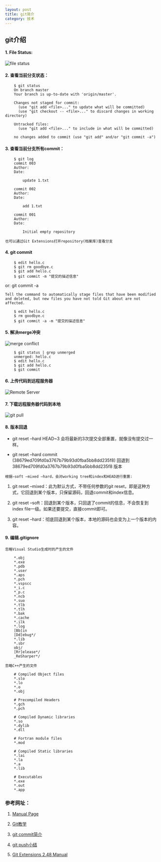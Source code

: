 ```yaml
---
layout: post
title: git简介
category: 技术
---
```


## git介绍

#### 1. File Status:

![file status](http://image.slidesharecdn.com/giteveryone-101022053442-phpapp02/95/git-19-638.jpg?cb=1422675239)

#### 2. 查看当前分支状态：

```
    $ git status
    On branch master
    Your branch is up-to-date with 'origin/master'.
    
    Changes not staged for commit:
      (use "git add <file>..." to update what will be committed)
      (use "git checkout -- <file>..." to discard changes in working directory)
    
    Untracked files:
      (use "git add <file>..." to include in what will be committed)
    
    no changes added to commit (use "git add" and/or "git commit -a")
```

#### 3. 查看当前分支所有commit：

```
    $ git log
    commit 003
    Author: 
    Date:   
    
        update 1.txt
    
    commit 002
    Author: 
    Date:   
    
        add 1.txt
        
    commit 001
    Author: 
    Date:   
    
        Initial empty repository
```

`也可以通过Git Extensions打开repository(档案库)查看分支`

#### 4. git commit

```
    $ edit hello.c
    $ git rm goodbye.c
    $ git add hello.c
    $ git commit -m "提交的描述信息"
```
or: git commit -a

`Tell the command to automatically stage files that have been modified and deleted, but new files you have not told Git about are not affected.`

```
    $ edit hello.c
    $ rm goodbye.c
    $ git commit -a -m "提交的描述信息"
```

#### 5. 解决merge冲突

![merge conflict](http://image.slidesharecdn.com/giteveryone-101022053442-phpapp02/95/git-40-638.jpg?cb=1422675239)

```
    $ git status | grep unmerged
    unmerged: hello.c
    $ edit hello.c
    $ git add hello.c
    $ git commit
```

#### 6. 上传代码到远程服务器

![Remote Server](http://image.slidesharecdn.com/giteveryone-101022053442-phpapp02/95/git-23-638.jpg?cb=1422675239)

#### 7. 下载远程服务器代码到本地

![git pull](http://image.slidesharecdn.com/giteveryone-101022053442-phpapp02/95/git-54-638.jpg?cb=1422675239)

#### 8. 版本回退

* git reset –hard HEAD~3 会将最新的3次提交全部重置，就像没有提交过一样。

* git reset –hard commit (38679ed709fd0a3767b79b93d0fba5bb8dd235f8) 回退到38679ed709fd0a3767b79b93d0fba5bb8dd235f8 版本

`根据–soft –mixed –hard，会对working tree和index和HEAD进行重置:`

1. git reset –mixed：此为默认方式，不带任何参数的git reset，即是这种方式，它回退到某个版本，只保留源码，回退commit和index信息。
 
2. git reset –soft：回退到某个版本，只回退了commit的信息，不会恢复到index file一级。如果还要提交，直接commit即可。

3. git reset –hard：彻底回退到某个版本，本地的源码也会变为上一个版本的内容。

#### 9. 编辑.gitignore

`忽略Visual Studio生成时的产生的文件`

```
    *.obj
    *.exe
    *.pdb
    *.user
    *.aps
    *.pch
    *.vspscc
    *_i.c
    *_p.c
    *.ncb
    *.suo
    *.tlb
    *.tlh
    *.bak
    *.cache
    *.ilk
    *.log
    [Bb]in
    [Dd]ebug*/
    *.lib
    *.sbr
    obj/
    [Rr]elease*/
    _ReSharper*/
```

`忽略C++产生的文件`

```
    # Compiled Object files
    *.slo
    *.lo
    *.o
    *.obj
    
    # Precompiled Headers
    *.gch
    *.pch
    
    # Compiled Dynamic libraries
    *.so
    *.dylib
    *.dll
    
    # Fortran module files
    *.mod
    
    # Compiled Static libraries
    *.lai
    *.la
    *.a
    *.lib
    
    # Executables
    *.exe
    *.out
    *.app
```

### 参考网址：

1. [Manual Page](http://web.mit.edu/jhawk/mnt/spo/git/git-doc/index.html "Markdown")

2. [Git教学](http://www.slideshare.net/littlebtc/git-5528339 "Markdown")

3. [git commit简介](http://blog.csdn.net/hudashi/article/details/7664409 "Markdown")

4. [git push小结](http://blog.csdn.net/wh_19910525/article/details/7438183 "Markdown")

5. [Git Extensions 2.48 Manual](http://git-extensions-documentation.readthedocs.org/en/release-2.48/ "Markdown")
